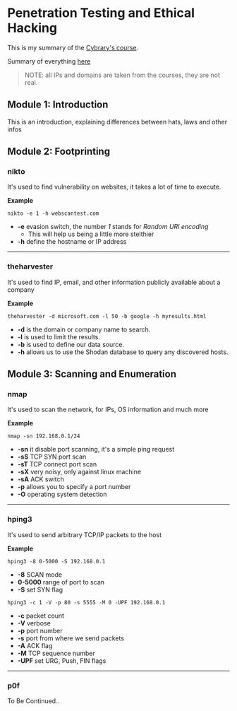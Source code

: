 # Penetration Testing and Ethical Hacking

This is my summary of the [Cybrary's
course](https://app.cybrary.it/browse/course/ethical-hacking).

Summary of everything
[here](https://assets.ctfassets.net/kvf8rpi09wgk/1AdxrpIGkHnVVu4DFpZPP4/78506551e2c6c65e4e39ebbfe3f6e6c9/Penetration_Testing_and_Ethical_Hacking_Study_Guide__1_.pdf)

> NOTE: all IPs and domains are taken from the courses, they are not real.

## Module 1: Introduction

This is an introduction, explaining differences between hats, laws and other
infos

## Module 2: Footprinting

### nikto

It's used to find vulnerability on websites, it takes a lot of time to execute.

**Example**

`nikto -e 1 -h webscantest.com`

- **-e** evasion switch, the number *1* stands for *Random URI encoding*
    - This will help us being a little more stelthier
- **-h** define the hostname or IP address

---

### theharvester

It's used to find IP, email, and other information publicly available about a
company

**Example**

`theharvester -d microsoft.com -l 50 -b google -h myresults.html`

- **-d** is the domain or company name to search.
- **-l** is used to limit the results.
- **-b** is used to define our data source.
- **-h** allows us to use the Shodan database to query any discovered hosts.


## Module 3: Scanning and Enumeration

### nmap

It's used to scan the network, for IPs, OS information and much more

**Example**

`nmap -sn 192.168.0.1/24`

- **-sn** it disable port scanning, it's a simple ping request
- **-sS** TCP SYN port scan
- **-sT** TCP connect port scan
- **-sX** very noisy, only against linux machine
- **-sA** ACK switch
- **-p** allows you to specify a port number
- **-O** operating system detection

---

### hping3

It's used to send arbitrary TCP/IP packets to the host

**Example**

`hping3 -8 0-5000 -S 192.168.0.1`

- **-8** SCAN mode
- **0-5000** range of port to scan
- **-S** set SYN flag

`hping3 -c 1 -V -p 80 -s 5555 -M 0 -UPF 192.168.0.1`

- **-c** packet count
- **-V** verbose
- **-p** port number
- **-s** port from where we send packets
- **-A** ACK flag
- **-M** TCP sequence number
- **-UPF** set URG, Push, FIN flags

---

### p0f

To Be Continued..


